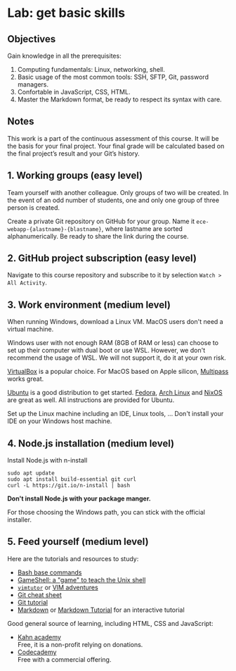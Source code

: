 
# Lab: get basic skills

## Objectives

Gain knowledge in all the prerequisites:

1. Computing fundamentals: Linux, networking, shell.
2. Basic usage of the most common tools: SSH, SFTP, Git, password managers.
3. Confortable in JavaScript, CSS, HTML.
4. Master the Markdown format, be ready to respect its syntax with care.

## Notes

This work is a part of the continuous assessment of this course. It will be the basis for your final project. Your final grade will be calculated based on the final project’s result and your Git’s history.

## 1. Working groups (easy level)

Team yourself with another colleague. Only groups of two will be created. In the
event of an odd number of students, one and only one group of three person is created.

Create a private Git repository on GitHub for your group. Name it `ece-webapp-{alastname}-{blastname}`, where lastname are sorted alphanumerically. Be ready to share the link during the course.

## 2. GitHub project subscription (easy level)

Navigate to this course repository and subscribe to it by selection `Watch > All Activity`.

## 3. Work environment (medium level)

When running Windows, download a Linux VM. MacOS users don't need a virtual machine.

Windows user with not enough RAM (8GB of RAM or less) can choose to set up their computer with dual boot or use WSL. However, we don't recommend the usage of WSL. We will not support it, do it at your own risk.

[VirtualBox](https://www.virtualbox.org/) is a popular choice. For MacOS based on Apple silicon, [Multipass](https://multipass.run/docs/installing-on-macos) works great.

[Ubuntu](https://ubuntu.com/) is a good distribution to get started. [Fedora](https://getfedora.org/), [Arch Linux](https://archlinux.org/) and [NixOS](https://nixos.org/) are great as well. All instructions are provided for Ubuntu.

Set up the Linux machine including an IDE, Linux tools, ... Don't install your IDE on your Windows host machine.

## 4. Node.js installation (medium level)

Install Node.js with n-install
```
sudo apt update
sudo apt install build-essential git curl
curl -L https://git.io/n-install | bash
```

**Don't install Node.js with your package manger.**

For those choosing the Windows path, you can stick with the official installer.

## 5. Feed yourself (medium level)

Here are the tutorials and resources to study:

* [Bash base commands](https://www.educative.io/blog/bash-shell-command-cheat-sheet)
* [GameShell: a "game" to teach the Unix shell](https://github.com/phyver/GameShell)
* [`vimtutor`](https://manpages.ubuntu.com/manpages/bionic/en/man1/vimtutor.1.html) or [VIM adventures](https://vim-adventures.com/)
* [Git cheat sheet](https://git-tower.com/blog/git-cheat-sheet/)
* [Git tutorial](https://git-scm.com/docs/gittutorial)
* [Markdown](https://www.markdownguide.org/) or [Markdown Tutorial](https://www.markdowntutorial.com) for an interactive tutorial

Good general source of learning, including HTML, CSS and JavaScript:

* [Kahn academy](https://www.khanacademy.org/)   
  Free, it is a non-profit relying on donations.
* [Codecademy](https://www.codecademy.com)   
  Free with a commercial offering.
